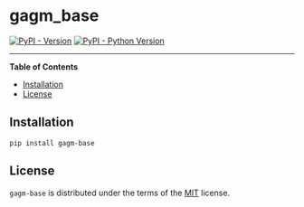 # gagm_base

[![PyPI - Version](https://img.shields.io/pypi/v/gagm-base.svg)](https://pypi.org/project/gagm-base)
[![PyPI - Python Version](https://img.shields.io/pypi/pyversions/gagm-base.svg)](https://pypi.org/project/gagm-base)

-----

**Table of Contents**

- [Installation](#installation)
- [License](#license)

## Installation

```console
pip install gagm-base
```

## License

`gagm-base` is distributed under the terms of the [MIT](https://spdx.org/licenses/MIT.html) license.
